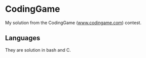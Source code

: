 CodingGame
==========
My solution from the CodingGame (www.codingame.com) contest.

## Languages
They are solution in bash and C.
